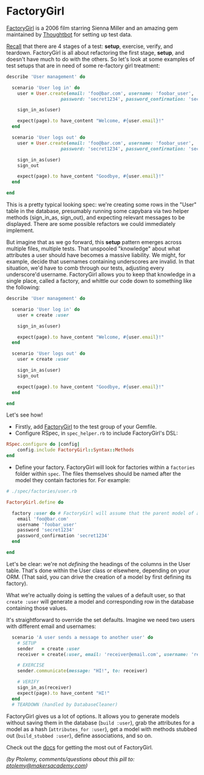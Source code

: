 # FactoryGirl

[FactoryGirl](https://github.com/thoughtbot/factory_girl) is a 2006 film starring Sienna Miller and an amazing gem maintained by [Thoughtbot](thoughtbot.com) for setting up test data.

[Recall](https://robots.thoughtbot.com/four-phase-test) that there are 4 stages of a test: **setup**, exercise, verify, and teardown. FactoryGirl is all about refactoring the first stage, **setup**, and doesn't have much to do with the others. So let's look at some examples of test setups that are in need of some re-factory girl treatment:

```ruby
describe 'User management' do

  scenario 'User log in' do
    user = User.create(email: 'foo@bar.com', username: 'foobar_user',
                    password: 'secret1234', password_confirmation: 'secret1234')

    sign_in_as(user)

    expect(page).to have_content "Welcome, #{user.email}!"
  end

  scenario 'User logs out' do
    user = User.create(email: 'foo@bar.com', username: 'foobar_user',
                    password: 'secret1234', password_confirmation: 'secret1234')

    sign_in_as(user)
    sign_out

    expect(page).to have_content "Goodbye, #{user.email}!"
  end

end
```

This is a pretty typical looking spec: we're creating some rows in the "User" table in the database, presumably running some capybara via two helper methods (sign_in_as, sign_out), and expecting relevant messages to be displayed. There are some possible refactors we could immediately implement.

But imagine that as we go forward, this **setup** pattern emerges across multiple files, multiple tests. That unspooled "knowledge" about what attributes a user should have becomes a massive liability. We might, for example, decide that usernames containing underscores are invalid. In that situation, we'd have to comb through our tests, adjusting every underscore'd username. FactoryGirl allows you to keep that knowledge in a single place, called a factory, and whittle our code down to something like the following:

```ruby
describe 'User management' do

  scenario 'User log in' do
    user = create :user

    sign_in_as(user)

    expect(page).to have_content "Welcome, #{user.email}!"
  end

  scenario 'User logs out' do
    user = create :user

    sign_in_as(user)
    sign_out

    expect(page).to have_content "Goodbye, #{user.email}!"
  end

end
```

Let's see how!
* Firstly, add [FactoryGirl](https://github.com/thoughtbot/factory_girl) to the test group of your Gemfile.
* Configure RSpec, in `spec_helper.rb` to include FactoryGirl's DSL:
```ruby
RSpec.configure do |config|
    config.include FactoryGirl::Syntax::Methods
end
```
* Define your factory. FactoryGirl will look for factories within a `factories` folder within `spec`. The files themselves should be named after the model they contain factories for. For example:  

```ruby
# ./spec/factories/user.rb

FactoryGirl.define do

  factory :user do # FactoryGirl will assume that the parent model of a factory named ":user" is "User".
    email 'foo@bar.com'
    username 'foobar_user'
    password 'secret1234'
    password_confirmation 'secret1234'
  end

end
```
Let's be clear: we're not *defining* the headings of the columns in the User table. That's done within the User class or elsewhere, depending on your ORM. (That said, you can drive the creation of a model by first defining its factory).

What we're actually doing is setting the values of a default user, so that `create :user` will generate a model and corresponding row in the database containing those values.

It's straightforward to override the set defaults. Imagine we need two users with different email and usernames:

```ruby
  scenario 'A user sends a message to another user' do
    # SETUP
    sender   = create :user
    receiver = create(:user, email: 'receiver@email.com', username: 'receiver_user')

    # EXERCISE
    sender.communicate(message: "HI!", to: receiver)

    # VERIFY
    sign_in_as(receiver)
    expect(page).to have_content "HI!"
  end
  # TEARDOWN (handled by DatabaseCleaner)
```
FactoryGirl gives us a lot of options. It allows you to generate models without saving them in the database (`build :user`), grab the attributes for a model as a hash (`attributes_for :user`), get a model with methods stubbed out (`build_stubbed :user`), define associations, and so on.

Check out the [docs](http://www.rubydoc.info/gems/factory_girl/file/GETTING_STARTED.md) for getting the most out of FactoryGirl.  

*(by Ptolemy, comments/questions about this pill to: ptolemy@makersacademy.com)*



